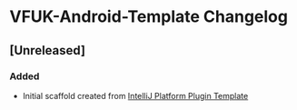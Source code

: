 <!-- Keep a Changelog guide -> https://keepachangelog.com -->

# VFUK-Android-Template Changelog

## [Unreleased]
### Added
- Initial scaffold created from [IntelliJ Platform Plugin Template](https://github.com/JetBrains/intellij-platform-plugin-template)
